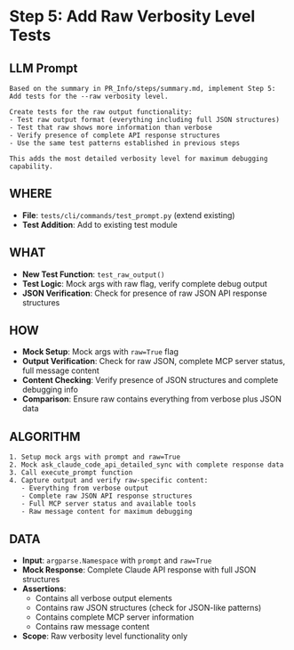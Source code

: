 # Step 5: Add Raw Verbosity Level Tests

## LLM Prompt
```
Based on the summary in PR_Info/steps/summary.md, implement Step 5: Add tests for the --raw verbosity level.

Create tests for the raw output functionality:
- Test raw output format (everything including full JSON structures)
- Test that raw shows more information than verbose
- Verify presence of complete API response structures
- Use the same test patterns established in previous steps

This adds the most detailed verbosity level for maximum debugging capability.
```

## WHERE
- **File**: `tests/cli/commands/test_prompt.py` (extend existing)
- **Test Addition**: Add to existing test module

## WHAT
- **New Test Function**: `test_raw_output()`
- **Test Logic**: Mock args with raw flag, verify complete debug output
- **JSON Verification**: Check for presence of raw JSON API response structures

## HOW
- **Mock Setup**: Mock args with `raw=True` flag  
- **Output Verification**: Check for raw JSON, complete MCP server status, full message content
- **Content Checking**: Verify presence of JSON structures and complete debugging info
- **Comparison**: Ensure raw contains everything from verbose plus JSON data

## ALGORITHM
```
1. Setup mock args with prompt and raw=True
2. Mock ask_claude_code_api_detailed_sync with complete response data
3. Call execute_prompt function
4. Capture output and verify raw-specific content:
   - Everything from verbose output
   - Complete raw JSON API response structures
   - Full MCP server status and available tools
   - Raw message content for maximum debugging
```

## DATA
- **Input**: `argparse.Namespace` with `prompt` and `raw=True`
- **Mock Response**: Complete Claude API response with full JSON structures
- **Assertions**:
  - Contains all verbose output elements
  - Contains raw JSON structures (check for JSON-like patterns)
  - Contains complete MCP server information
  - Contains raw message content
- **Scope**: Raw verbosity level functionality only
